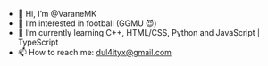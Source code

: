 - 👋 Hi, I’m @VaraneMK
- 👀 I’m interested in football (GGMU 😈)
- 🌱 I’m currently learning C++, HTML/CSS, Python and JavaScript | TypeScript
- 📫 How to reach me: dul4ityx@gmail.com

<!---
VaraneMK/VaraneMK is a ✨ special ✨ repository because its `README.md` (this file) appears on your GitHub profile.
You can click the Preview link to take a look at your changes.
--->
